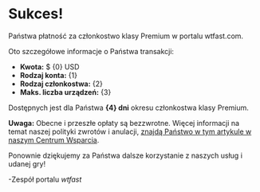 # Sukces! 

Państwa płatność za członkostwo klasy Premium w portalu wtfast.com. 

Oto szczegółowe informacje o Państwa transakcji:

* **Kwota:** $ {0} USD
* **Rodzaj konta:** {1}
* **Rodzaj członkostwa:** {2}
* **Maks. liczba urządzeń:** {3}

Dostępnych jest dla Państwa **{4} dni** okresu członkostwa klasy Premium.  

**Uwaga:** Obecne i przeszłe opłaty są bezzwrotne. Więcej informacji na temat naszej polityki zwrotów i anulacji, [znajdą Państwo w tym artykule w naszym Centrum Wsparcia](https://wtfast.zendesk.com/hc/en-us/articles/210389223-Refund-and-Cancellation-Policy-).

Ponownie dziękujemy za Państwa dalsze korzystanie z naszych usług i udanej gry!
 
-Zespół portalu *wtfast*
